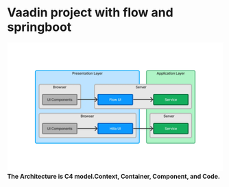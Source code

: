 # Vaadin project with flow and springboot
![img.png](img.png)
**The Architecture is C4 model.Context, Container, Component, and Code.**

